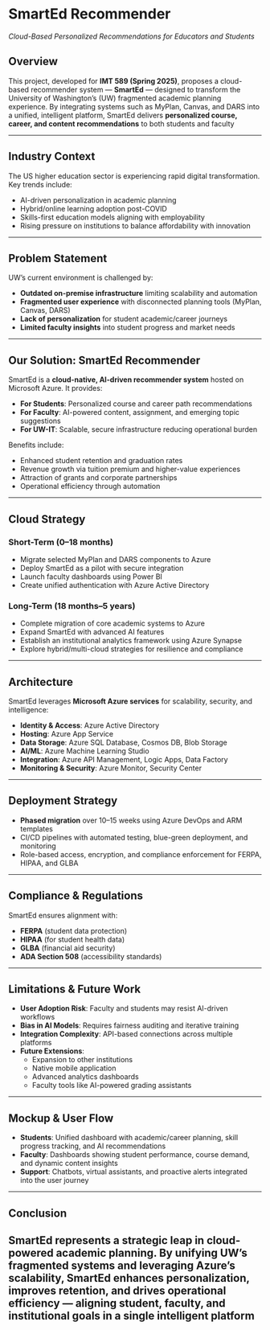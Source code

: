 # SmartEd Recommender  
*Cloud-Based Personalized Recommendations for Educators and Students*  

## Overview  
This project, developed for **IMT 589 (Spring 2025)**, proposes a cloud-based recommender system — **SmartEd** — designed to transform the University of Washington’s (UW) fragmented academic planning experience. By integrating systems such as MyPlan, Canvas, and DARS into a unified, intelligent platform, SmartEd delivers **personalized course, career, and content recommendations** to both students and faculty  

---

## Industry Context  
The US higher education sector is experiencing rapid digital transformation. Key trends include:  
- AI-driven personalization in academic planning  
- Hybrid/online learning adoption post-COVID  
- Skills-first education models aligning with employability  
- Rising pressure on institutions to balance affordability with innovation

---

## Problem Statement  
UW’s current environment is challenged by:  
- **Outdated on-premise infrastructure** limiting scalability and automation  
- **Fragmented user experience** with disconnected planning tools (MyPlan, Canvas, DARS)  
- **Lack of personalization** for student academic/career journeys  
- **Limited faculty insights** into student progress and market needs

---

## Our Solution: SmartEd Recommender  
SmartEd is a **cloud-native, AI-driven recommender system** hosted on Microsoft Azure. It provides:  
- **For Students**: Personalized course and career path recommendations  
- **For Faculty**: AI-powered content, assignment, and emerging topic suggestions  
- **For UW-IT**: Scalable, secure infrastructure reducing operational burden

Benefits include:  
- Enhanced student retention and graduation rates  
- Revenue growth via tuition premium and higher-value experiences  
- Attraction of grants and corporate partnerships  
- Operational efficiency through automation
---

## Cloud Strategy  

### Short-Term (0–18 months)  
- Migrate selected MyPlan and DARS components to Azure  
- Deploy SmartEd as a pilot with secure integration  
- Launch faculty dashboards using Power BI  
- Create unified authentication with Azure Active Directory

### Long-Term (18 months–5 years)  
- Complete migration of core academic systems to Azure  
- Expand SmartEd with advanced AI features  
- Establish an institutional analytics framework using Azure Synapse  
- Explore hybrid/multi-cloud strategies for resilience and compliance

---

## Architecture  
SmartEd leverages **Microsoft Azure services** for scalability, security, and intelligence:  
- **Identity & Access**: Azure Active Directory  
- **Hosting**: Azure App Service  
- **Data Storage**: Azure SQL Database, Cosmos DB, Blob Storage  
- **AI/ML**: Azure Machine Learning Studio  
- **Integration**: Azure API Management, Logic Apps, Data Factory  
- **Monitoring & Security**: Azure Monitor, Security Center

---

## Deployment Strategy  
- **Phased migration** over 10–15 weeks using Azure DevOps and ARM templates  
- CI/CD pipelines with automated testing, blue-green deployment, and monitoring  
- Role-based access, encryption, and compliance enforcement for FERPA, HIPAA, and GLBA

---

## Compliance & Regulations  
SmartEd ensures alignment with:  
- **FERPA** (student data protection)  
- **HIPAA** (for student health data)  
- **GLBA** (financial aid security)  
- **ADA Section 508** (accessibility standards)
---

## Limitations & Future Work  
- **User Adoption Risk**: Faculty and students may resist AI-driven workflows  
- **Bias in AI Models**: Requires fairness auditing and iterative training  
- **Integration Complexity**: API-based connections across multiple platforms  
- **Future Extensions**:  
  - Expansion to other institutions  
  - Native mobile application  
  - Advanced analytics dashboards  
  - Faculty tools like AI-powered grading assistants

---

## Mockup & User Flow  
- **Students**: Unified dashboard with academic/career planning, skill progress tracking, and AI recommendations  
- **Faculty**: Dashboards showing student performance, course demand, and dynamic content insights  
- **Support**: Chatbots, virtual assistants, and proactive alerts integrated into the user journey

---

## Conclusion  
SmartEd represents a **strategic leap in cloud-powered academic planning**. By unifying UW’s fragmented systems and leveraging Azure’s scalability, SmartEd enhances personalization, improves retention, and drives operational efficiency — aligning student, faculty, and institutional goals in a single intelligent platform
---
